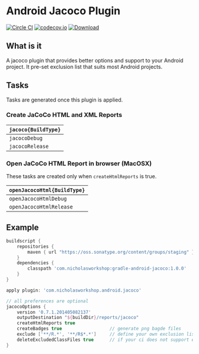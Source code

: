 # Android Jacoco Plugin

[![Circle CI](https://circleci.com/gh/nickwph/jacoco-android-gradle.svg?style=shield)](https://circleci.com/gh/nickwph/jacoco-android-gradle)
[![codecov.io](https://codecov.io/github/nickwph/jacoco-android-gradle/coverage.svg?branch=master)](https://codecov.io/github/nickwph/jacoco-android-gradle?branch=master)
[ ![Download](https://api.bintray.com/packages/nickwph/maven/jacoco-android-gradle/images/download.svg) ](https://bintray.com/nickwph/maven/jacoco-android-gradle/_latestVersion)
 
## What is it

A jacoco plugin that provides better options and support to your Android project. It pre-set exclusion list that suits most Android projects.

## Tasks

Tasks are generated once this plugin is applied. 

### Create JaCoCo HTML and XML Reports

| <code>jacoco{BuildType}</code> |
| ------------------------------ |
| <code>jacocoDebug</code>       | 
| <code>jacocoRelease</code>     | 
      
### Open JaCoCo HTML Report in browser (MacOSX)
These tasks are created only when <code>createHtmlReports</code> is true.

| <code>openJacocoHtml{BuildType}</code> |
| -------------------------------------- |
| <code>openJacocoHtmlDebug</code>       | 
| <code>openJacocoHtmlRelease</code>     | 

## Example

```groovy
buildscript {
    repositories {
        maven { url "https://oss.sonatype.org/content/groups/staging" }
    }
    dependencies {
        classpath 'com.nicholasworkshop:gradle-android-jacoco:1.0.0'
    }
}

apply plugin: 'com.nicholasworkshop.android.jacoco'

// all preferences are optional
jacocoOptions {
    version '0.7.1.201405082137'
    outputDestination "${buildDir}/reports/jacoco"
    createHtmlReports true
    createBadges true                  // generate png bagde files
    exclude ['**/R.*', '**/R$*.*']     // define your own exclusion list
    deleteExcludedClassFiles true      // if your ci does not support exclusion list
}
```

